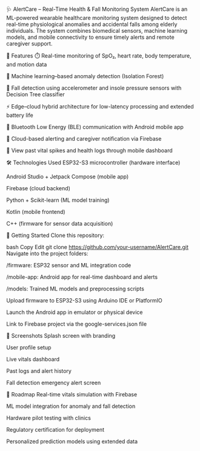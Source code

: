 🩺 AlertCare – Real-Time Health & Fall Monitoring System
AlertCare is an ML-powered wearable healthcare monitoring system designed to detect real-time physiological anomalies and accidental falls among elderly individuals. The system combines biomedical sensors, machine learning models, and mobile connectivity to ensure timely alerts and remote caregiver support.

📌 Features
⏱️ Real-time monitoring of SpO₂, heart rate, body temperature, and motion data

🧠 Machine learning–based anomaly detection (Isolation Forest)

🤕 Fall detection using accelerometer and insole pressure sensors with Decision Tree classifier

⚡ Edge–cloud hybrid architecture for low-latency processing and extended battery life

📲 Bluetooth Low Energy (BLE) communication with Android mobile app

📡 Cloud-based alerting and caregiver notification via Firebase

🧾 View past vital spikes and health logs through mobile dashboard

🛠️ Technologies Used
ESP32-S3 microcontroller (hardware interface)

Android Studio + Jetpack Compose (mobile app)

Firebase (cloud backend)

Python + Scikit-learn (ML model training)

Kotlin (mobile frontend)

C++ (firmware for sensor data acquisition)

🚀 Getting Started
Clone this repository:

bash
Copy
Edit
git clone https://github.com/your-username/AlertCare.git
Navigate into the project folders:

/firmware: ESP32 sensor and ML integration code

/mobile-app: Android app for real-time dashboard and alerts

/models: Trained ML models and preprocessing scripts

Upload firmware to ESP32-S3 using Arduino IDE or PlatformIO

Launch the Android app in emulator or physical device

Link to Firebase project via the google-services.json file

📸 Screenshots
Splash screen with branding

User profile setup

Live vitals dashboard

Past logs and alert history

Fall detection emergency alert screen

🎯 Roadmap
 Real-time vitals simulation with Firebase

 ML model integration for anomaly and fall detection

 Hardware pilot testing with clinics

 Regulatory certification for deployment

 Personalized prediction models using extended data

